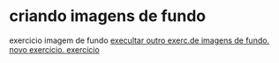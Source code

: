 # criando imagens de fundo
exercicio imagem de fundo
 <a href="C:\Users\vania\OneDrive\Documentos\estudos\img fundo\criando-imagens-de-fundo">execultar outro exerc.de imagens de fundo.
 <a href="C:\Users\vania\OneDrive\Documentos\estudos\img fundo\exercicio"> novo exercicio.
 <a href="C:\Users\vania\OneDrive\Documentos\estudos\img fundo\criando-imagens-de-fundo">exercício